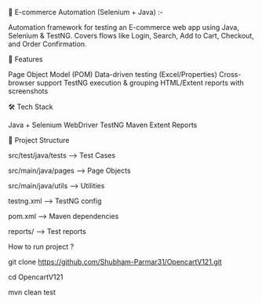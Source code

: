 🛒 E-commerce Automation (Selenium + Java) :-

Automation framework for testing an E-commerce web app using Java, Selenium & TestNG.
Covers flows like Login, Search, Add to Cart, Checkout, and Order Confirmation.

🚀 Features

Page Object Model (POM)
Data-driven testing (Excel/Properties)
Cross-browser support
TestNG execution & grouping
HTML/Extent reports with screenshots

🛠 Tech Stack

Java + Selenium WebDriver
TestNG
Maven
Extent Reports

📂 Project Structure

src/test/java/tests  --> Test Cases

src/main/java/pages  --> Page Objects

src/main/java/utils  --> Utilities

testng.xml           --> TestNG config

pom.xml              --> Maven dependencies

reports/             --> Test reports

How to run project ? 

git clone https://github.com/Shubham-Parmar31/OpencartV121.git

cd OpencartV121

mvn clean test
